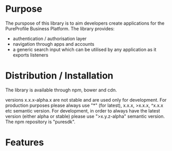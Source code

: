 # Purpose
The purspose of this library is to aim developers create applications for the PureProfile Business Platform.
The library provides:
* authentication / authorisation layer
* navigation through apps and accounts
* a generic search input which can be utilised by any application as it exports listeners

# Distribution / Installation
The library is available through npm, bower and cdn.

versions x.x.x-alpha.x are not stable and are used only for development. For production purposes please always use
"*" (for latest), x.x.x, >x.x.x, ^x.x.x etc semantic version.
For development, in order to always have the latest version (either alpha or stable) please use ">x.y.z-alpha" semantic version.
The npm repository is "puresdk".

# Features
##